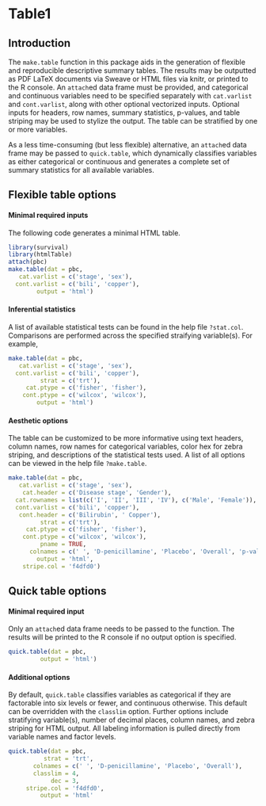 # Table1
## Introduction
The `make.table` function in this package aids in the generation of flexible and reproducible descriptive summary tables. The results may be outputted as PDF LaTeX documents via Sweave or HTML files via knitr, or printed to the R console. An `attach`ed data frame must be provided, and categorical and continuous variables need to be specified separately with `cat.varlist` and `cont.varlist`, along with other optional vectorized inputs. Optional inputs for headers, row names, summary statistics, p-values, and table striping may be used to stylize the output. The table can be stratified by one or more variables.

As a less time-consuming (but less flexible) alternative, an `attach`ed data frame may be passed to `quick.table`, which dynamically classifies variables as either categorical or continuous and generates a complete set of summary statistics for all available variables.

## Flexible table options
#### Minimal required inputs
The following code generates a minimal HTML table.

```r
library(survival)
library(htmlTable)
attach(pbc)
make.table(dat = pbc,
   cat.varlist = c('stage', 'sex'),
  cont.varlist = c('bili', 'copper'),
        output = 'html')
```

#### Inferential statistics
A list of available statistical tests can be found in the help file `?stat.col`. Comparisons are performed across the specified straifying variable(s). For example,

```r
make.table(dat = pbc,
   cat.varlist = c('stage', 'sex'),
  cont.varlist = c('bili', 'copper'),
         strat = c('trt'),
     cat.ptype = c('fisher', 'fisher'),
    cont.ptype = c('wilcox', 'wilcox'),
        output = 'html')
```

#### Aesthetic options
The table can be customized to be more informative using text headers, column names, row names for categorical variables, color hex for zebra striping, and descriptions of the statistical tests used. A list of all options can be viewed in the help file `?make.table`.

```r
make.table(dat = pbc,
   cat.varlist = c('stage', 'sex'),
    cat.header = c('Disease stage', 'Gender'),
  cat.rownames = list(c('I', 'II', 'III', 'IV'), c('Male', 'Female')),
  cont.varlist = c('bili', 'copper'),
   cont.header = c('Bilirubin', ' Copper'),
         strat = c('trt'),
     cat.ptype = c('fisher', 'fisher'),
    cont.ptype = c('wilcox', 'wilcox'),
         pname = TRUE,
      colnames = c(' ', 'D-penicillamine', 'Placebo', 'Overall', 'p-value'),
        output = 'html',
    stripe.col = 'f4dfd0')
```

## Quick table options
#### Minimal required input
Only an `attach`ed data frame needs to be passed to the function. The results will be printed to the R console if no output option is specified.

```r
quick.table(dat = pbc,
         output = 'html')
```

#### Additional options
By default, `quick.table` classifies variables as categorical if they are factorable into six levels or fewer, and continuous otherwise. This default can be overridden with the `classlim` option. Further options include stratifying variable(s), number of decimal places, column names, and zebra striping for HTML output. All labeling information is pulled directly from variable names and factor levels.

```r
quick.table(dat = pbc,
          strat = 'trt',
       colnames = c(' ', 'D-penicillamine', 'Placebo', 'Overall'),
       classlim = 4,
            dec = 3,
     stripe.col = 'f4dfd0',
         output = 'html'
```
